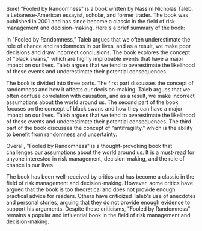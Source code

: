 Sure! "Fooled by Randomness" is a book written by Nassim Nicholas Taleb, a Lebanese-American essayist, scholar, and former trader. The book was published in 2001 and has since become a classic in the field of risk management and decision-making. Here's a brief summary of the book:

In "Fooled by Randomness," Taleb argues that we often underestimate the role of chance and randomness in our lives, and as a result, we make poor decisions and draw incorrect conclusions. The book explores the concept of "black swans," which are highly improbable events that have a major impact on our lives. Taleb argues that we tend to overestimate the likelihood of these events and underestimate their potential consequences.

The book is divided into three parts. The first part discusses the concept of randomness and how it affects our decision-making. Taleb argues that we often confuse correlation with causation, and as a result, we make incorrect assumptions about the world around us. The second part of the book focuses on the concept of black swans and how they can have a major impact on our lives. Taleb argues that we tend to overestimate the likelihood of these events and underestimate their potential consequences. The third part of the book discusses the concept of "antifragility," which is the ability to benefit from randomness and uncertainty.

Overall, "Fooled by Randomness" is a thought-provoking book that challenges our assumptions about the world around us. It is a must-read for anyone interested in risk management, decision-making, and the role of chance in our lives.

The book has been well-received by critics and has become a classic in the field of risk management and decision-making. However, some critics have argued that the book is too theoretical and does not provide enough practical advice for readers. Others have criticized Taleb's use of anecdotes and personal stories, arguing that they do not provide enough evidence to support his arguments. Despite these criticisms, "Fooled by Randomness" remains a popular and influential book in the field of risk management and decision-making.